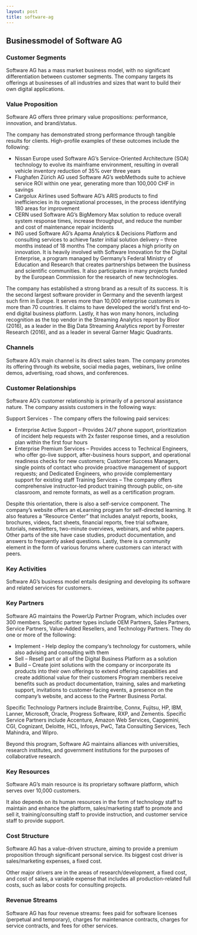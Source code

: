 ```yaml
---
layout: post
title: software-ag
---
```


Businessmodel of Software AG
-----------------------------

### Customer Segments

Software AG has a mass market business model, with no significant differentiation between customer segments. The company targets its offerings at businesses of all industries and sizes that want to build their own digital applications.

### Value Proposition

Software AG offers three primary value propositions: performance, innovation, and brand/status.

The company has demonstrated strong performance through tangible results for clients. High-profile examples of these outcomes include the following:

 * Nissan Europe used Software AG’s Service-Oriented Architecture (SOA) technology to evolve its mainframe environment, resulting in overall vehicle inventory reduction of 35% over three years
* Flughafen Zürich AG used Software AG’s webMethods suite to achieve service ROI within one year, generating more than 100,000 CHF in savings
* Cargolux Airlines used Software AG’s ARIS products to find inefficiencies in its organizational processes, in the process identifying 180 areas for improvement
* CERN used Software AG’s BigMemory Max solution to reduce overall system response times, increase throughput, and reduce the number and cost of maintenance repair incidents
* ING used Software AG’s Apama Analytics & Decisions Platform and consulting services to achieve faster initial solution delivery – three months instead of 18 months
 The company places a high priority on innovation. It is heavily involved with Software Innovation for the Digital Enterprise, a program managed by Germany’s Federal Ministry of Education and Research that creates partnerships between the business and scientific communities. It also participates in many projects funded by the European Commission for the research of new technologies.

The company has established a strong brand as a result of its success. It is the second largest software provider in Germany and the seventh largest such firm in Europe. It serves more than 10,000 enterprise customers in more than 70 countries. It claims to have developed the world‘s first end-to-end digital business platform. Lastly, it has won many honors, including recognition as the top vendor in the Streaming Analytics report by Bloor (2016), as a leader in the Big Data Streaming Analytics report by Forrester Research (2016), and as a leader in several Garner Magic Quadrants.

### Channels

Software AG’s main channel is its direct sales team. The company promotes its offering through its website, social media pages, webinars, live online demos, advertising, road shows, and conferences.

### Customer Relationships

Software AG’s customer relationship is primarily of a personal assistance nature. The company assists customers in the following ways:

Support Services - The company offers the following paid services:

 * Enterprise Active Support – Provides 24/7 phone support, prioritization of incident help requests with 2x faster response times, and a resolution plan within the first four hours
* Enterprise Premium Services – Provides access to Technical Engineers, who offer go-live support, after-business hours support, and operational readiness checks for new customers; Customer Success Managers, single points of contact who provide proactive management of support requests; and Dedicated Engineers, who provide complementary support for existing staff
 Training Services – The company offers comprehensive instructor-led product training through public, on-site classroom, and remote formats, as well as a certification program.

Despite this orientation, there is also a self-service component. The company’s website offers an eLearning program for self-directed learning. It also features a “Resource Center” that includes analyst reports, books, brochures, videos, fact sheets, financial reports, free trial software, tutorials, newsletters, two-minute overviews, webinars, and white papers. Other parts of the site have case studies, product documentation, and answers to frequently asked questions. Lastly, there is a community element in the form of various forums where customers can interact with peers.

### Key Activities

Software AG’s business model entails designing and developing its software and related services for customers.

### Key Partners

Software AG maintains the PowerUp Partner Program, which includes over 300 members. Specific partner types include OEM Partners, Sales Partners, Service Partners, Value-Added Resellers, and Technology Partners. They do one or more of the following:

 * Implement - Help deploy the company‘s technology for customers, while also advising and consulting with them
* Sell – Resell part or all of the Digital Business Platform as a solution
* Build – Create joint solutions with the company or incorporate its products into their own offerings to extend offering capabilities and create additional value for their customers
 Program members receive benefits such as product documentation, training, sales and marketing support, invitations to customer-facing events, a presence on the company’s website, and access to the Partner Business Portal.

Specific Technology Partners include Braintribe, Connx, Fujitsu, HP, IBM, Lanner, Microsoft, Oracle, Progress Software, RXP, and Zementis. Specific Service Partners include Accenture, Amazon Web Services, Capgemini, CGI, Cognizant, Deloitte, HCL, Infosys, PwC, Tata Consulting Services, Tech Mahindra, and Wipro.

Beyond this program, Software AG maintains alliances with universities, research institutes, and government institutions for the purposes of collaborative research.

### Key Resources

Software AG’s main resource is its proprietary software platform, which serves over 10,000 customers.

It also depends on its human resources in the form of technology staff to maintain and enhance the platform, sales/marketing staff to promote and sell it, training/consulting staff to provide instruction, and customer service staff to provide support.

### Cost Structure

Software AG has a value-driven structure, aiming to provide a premium proposition through significant personal service. Its biggest cost driver is sales/marketing expenses, a fixed cost.

Other major drivers are in the areas of research/development, a fixed cost, and cost of sales, a variable expense that includes all production-related full costs, such as labor costs for consulting projects.

### Revenue Streams

Software AG has four revenue streams: fees paid for software licenses (perpetual and temporary), charges for maintenance contracts, charges for service contracts, and fees for other services.
